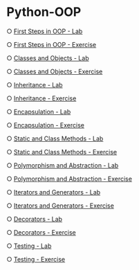 # Python-OOP

○ [First Steps in OOP - Lab](First%20Steps%20in%20OOP%20-%20Lab)

○ [First Steps in OOP - Exercise](First%20Steps%20in%20OOP%20-%20Exercise)

○ [Classes and Objects - Lab](Classes%20and%20Objects%20-%20Lab)

○ [Classes and Objects - Exercise](Classes%20and%20Objects%20-%20Exercise)

○ [Inheritance - Lab](Inheritance%20-%20Lab)

○ [Inheritance - Exercise](Inheritance%20-%20Exercise)

○ [Encapsulation - Lab](Encapsulation%20-%20Lab)

○ [Encapsulation - Exercise](Encapsulation%20-%20Exercise)

○ [Static and Class Methods - Lab](Static%20and%20Class%20Methods%20-%20Lab)

○ [Static and Class Methods - Exercise](Static%20and%20Class%20Methods%20-%20Exercise)

○ [Polymorphism and Abstraction - Lab](Polymorphism%20and%20Abstraction%20-%20Lab)

○ [Polymorphism and Abstraction - Exercise](Polymorphism%20and%20Abstraction%20-%20Exercise)

○ [Iterators and Generators - Lab](Iterators%20and%20Generators%20-%20Lab)

○ [Iterators and Generators - Exercise](Iterators%20and%20Generators%20-%20Exercise)

○ [Decorators - Lab](Decorators%20-%20Lab)

○ [Decorators - Exercise](Decorators%20-%20Exercise)

○ [Testing - Lab](Testing%20-%20Lab)

○ [Testing - Exercise](Testing%20-%20Exercise)
